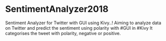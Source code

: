 # SentimentAnalyzer2018
Sentiment Analyzer for Twitter with GUI using Kivy..! 
Aiming to analyze data on Twitter and predict the sentiment using polarity with #GUI in #Kivy
It categorises the tweet with polarity, negative or positive. 
